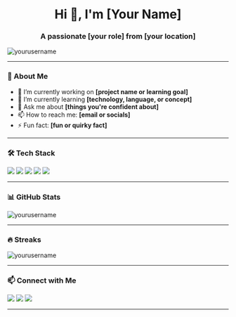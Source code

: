 <h1 align="center">Hi 👋, I'm [Your Name]</h1>
<h3 align="center">A passionate [your role] from [your location]</h3>

<p align="left"> <img src="https://komarev.com/ghpvc/?username=yourusername&label=Profile%20views&color=0e75b6&style=flat" alt="yourusername" /> </p>

---

### 🌱 About Me
- 🔭 I’m currently working on **[project name or learning goal]**
- 🌱 I’m currently learning **[technology, language, or concept]**
- 💬 Ask me about **[things you're confident about]**
- 📫 How to reach me: **[email or socials]**
- ⚡ Fun fact: **[fun or quirky fact]**

---

### 🛠️ Tech Stack
<p align="left">
  <img src="https://img.shields.io/badge/-HTML5-E34F26?style=flat&logo=html5&logoColor=white" />
  <img src="https://img.shields.io/badge/-CSS3-1572B6?style=flat&logo=css3" />
  <img src="https://img.shields.io/badge/-JavaScript-F7DF1E?style=flat&logo=javascript&logoColor=black" />
  <img src="https://img.shields.io/badge/-Azure-0089D6?style=flat&logo=microsoft-azure" />
  <img src="https://img.shields.io/badge/-Git-F05032?style=flat&logo=git&logoColor=white" />
</p>

---

### 📊 GitHub Stats
<p align="left">
  <img src="https://github-readme-stats.vercel.app/api?username=yourusername&show_icons=true&theme=radical" alt="yourusername" />
</p>

---

### 🔥 Streaks
<p align="left">
  <img src="https://github-readme-streak-stats.herokuapp.com/?user=yourusername&theme=radical" alt="yourusername" />
</p>

---

### 📫 Connect with Me
<p align="left">
  <a href="https://linkedin.com/in/yourprofile" target="blank"><img src="https://img.shields.io/badge/-LinkedIn-blue?style=flat&logo=linkedin" /></a>
  <a href="mailto:your@email.com"><img src="https://img.shields.io/badge/-Gmail-D14836?style=flat&logo=gmail&logoColor=white" /></a>
  <a href="https://twitter.com/yourusername" target="blank"><img src="https://img.shields.io/badge/-Twitter-1DA1F2?style=flat&logo=twitter&logoColor=white" /></a>
</p>

---

<!-- Optionally add some cool animations or visitor badges -->


